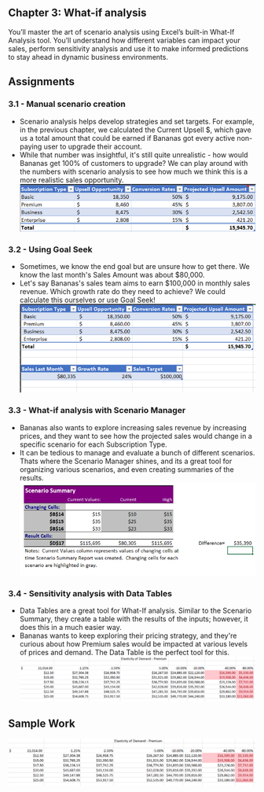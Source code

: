 ## Chapter 3: What-if analysis
You’ll master the art of scenario analysis using Excel’s built-in What-If Analysis tool. You’ll understand how different variables can impact your sales, perform sensitivity analysis and use it to make informed predictions to stay ahead in dynamic business environments.

## Assignments
### 3.1 - Manual scenario creation
- Scenario analysis helps develop strategies and set targets. For example, in the previous chapter, we calculated the Current Upsell $, which gave us a total amount that could be earned if Bananas got every active non-paying user to upgrade their account.
- While that number was insightful, it's still quite unrealistic - how would Bananas get 100% of customers to upgrade? We can play around with the numbers with scenario analysis to see how much we think this is a more realistic sales opportunity.
![Formatting Example](https://github.com/haileyrthomas01/datacamp-excel-fundamentals/blob/main/data-analysis-in-excel/screenshots/Screenshot%202025-04-07%20163022.png)

### 3.2 - Using Goal Seek
- Sometimes, we know the end goal but are unsure how to get there. We know the last month's Sales Amount was about $80,000.
- Let's say Bananas's sales team aims to earn $100,000 in monthly sales revenue. Which growth rate do they need to achieve? We could calculate this ourselves or use Goal Seek!
![Formatting Example](https://github.com/haileyrthomas01/datacamp-excel-fundamentals/blob/main/data-analysis-in-excel/screenshots/Screenshot%202025-04-07%20161142.png)

### 3.3 - What-if analysis with Scenario Manager
- Bananas also wants to explore increasing sales revenue by increasing prices, and they want to see how the projected sales would change in a specific scenario for each Subscription Type.
- It can be tedious to manage and evaluate a bunch of different scenarios. Thats where the Scenario Manager shines, and its a great tool for organizing various scenarios, and even creating summaries of the results.
![Formatting Example](https://github.com/haileyrthomas01/datacamp-excel-fundamentals/blob/main/data-analysis-in-excel/screenshots/Screenshot%202025-04-07%20161254.png)

### 3.4 - Sensitivity analysis with Data Tables
- Data Tables are a great tool for What-If analysis. Similar to the Scenario Summary, they create a table with the results of the inputs; however, it does this in a much easier way.
- Bananas wants to keep exploring their pricing strategy, and they're curious about how Premium sales would be impacted at various levels of prices and demand. The Data Table is the perfect tool for this.
![Formatting Example](https://github.com/haileyrthomas01/datacamp-excel-fundamentals/blob/main/data-analysis-in-excel/screenshots/Screenshot%202025-04-07%20161306.png)

## Sample Work
![Formatting Example](https://github.com/haileyrthomas01/datacamp-excel-fundamentals/blob/main/data-analysis-in-excel/screenshots/Screenshot%202025-04-07%20161306.png)
